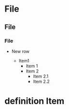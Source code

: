# File
## File
### File
* New row

  * Item1
     * Item 1
     * Item 2
       * Item 2.1 
       * Item 2.2

#  definition Item

